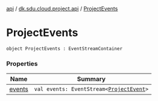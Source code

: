 [api](../../index.md) / [dk.sdu.cloud.project.api](../index.md) / [ProjectEvents](./index.md)

# ProjectEvents

`object ProjectEvents : EventStreamContainer`

### Properties

| Name | Summary |
|---|---|
| [events](events.md) | `val events: EventStream<`[`ProjectEvent`](../-project-event/index.md)`>` |
